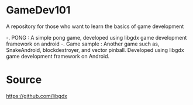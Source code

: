 # GameDev101
A repository for those who want to learn the basics of game development

-. PONG : A simple pong game, developed using libgdx game development framework on android
-. Game sample : Another game such as, SnakeAndroid, blockdestroyer, and vector pinball. Developed using libgdx game development framework on Android.


# Source
https://github.com/libgdx
